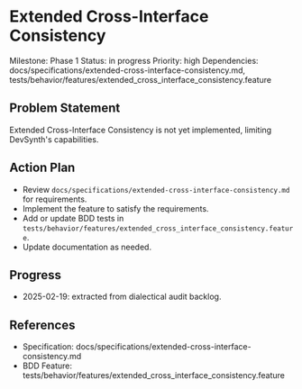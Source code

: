 # Extended Cross-Interface Consistency
Milestone: Phase 1
Status: in progress
Priority: high
Dependencies: docs/specifications/extended-cross-interface-consistency.md, tests/behavior/features/extended_cross_interface_consistency.feature

## Problem Statement
Extended Cross-Interface Consistency is not yet implemented, limiting DevSynth's capabilities.


## Action Plan
- Review `docs/specifications/extended-cross-interface-consistency.md` for requirements.
- Implement the feature to satisfy the requirements.
- Add or update BDD tests in `tests/behavior/features/extended_cross_interface_consistency.feature`.
- Update documentation as needed.

## Progress
- 2025-02-19: extracted from dialectical audit backlog.

## References
- Specification: docs/specifications/extended-cross-interface-consistency.md
- BDD Feature: tests/behavior/features/extended_cross_interface_consistency.feature
